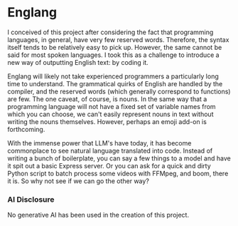 # Englang
I conceived of this project after considering the fact that programming languages, in general, have very few reserved words. Therefore, the syntax itself tends to be relatively easy to pick up. However, the same cannot be said for most spoken languages. I took this as a challenge to introduce a new way of outputting English text: by coding it.

Englang will likely not take experienced programmers a particularly long time to understand. The grammatical quirks of English are handled by the compiler, and the reserved words (which generally correspond to functions) are few. The one caveat, of course, is nouns. In the same way that a programming language will not have a fixed set of variable names from which you can choose, we can't easily represent nouns in text without writing the nouns themselves. However, perhaps an emoji add-on is forthcoming. 

With the immense power that LLM's have today, it has become commonplace to see natural language translated into code. Instead of writing a bunch of boilerplate, you can say a few things to a model and have it spit out a basic Express server. Or you can ask for a quick and dirty Python script to batch process some videos with FFMpeg, and boom, there it is. So why not see if we can go the other way?

### AI Disclosure
No generative AI has been used in the creation of this project.